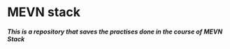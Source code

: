 # MEVN stack

**_This is a repository that saves the practises done in the course of MEVN Stack_** 

